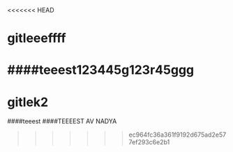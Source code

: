 
<<<<<<< HEAD
# gitleeeffff
####teeest123445g123r45ggg
=======
# gitlek2
####teeest
####TEEEEST AV NADYA
>>>>>>> ec964fc36a361f9192d675ad2e577ef293c6e2b1
